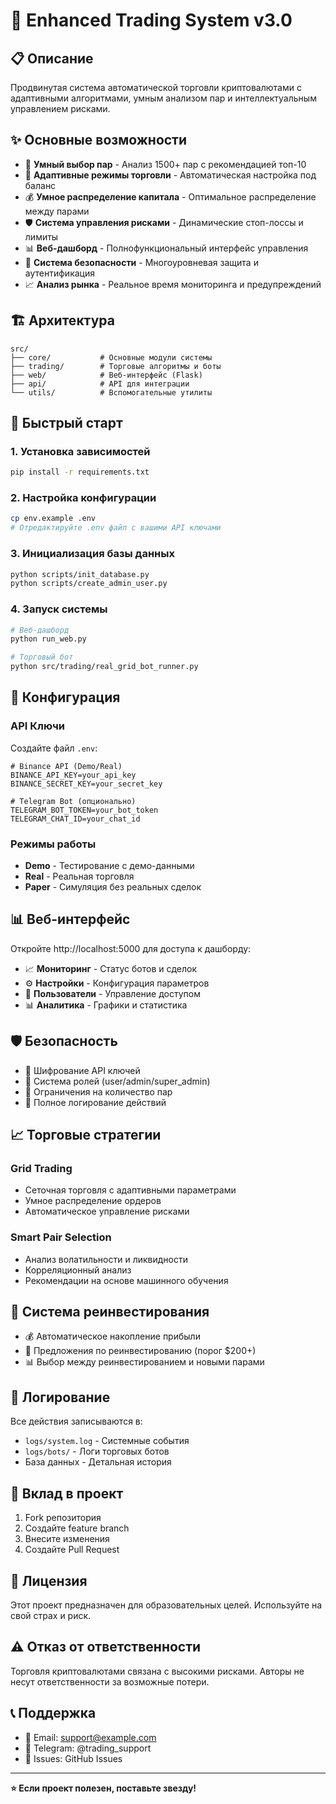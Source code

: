 # 🚀 Enhanced Trading System v3.0

## 📋 Описание

Продвинутая система автоматической торговли криптовалютами с адаптивными алгоритмами, умным анализом пар и интеллектуальным управлением рисками.

## ✨ Основные возможности

- 🎯 **Умный выбор пар** - Анализ 1500+ пар с рекомендацией топ-10
- 🔄 **Адаптивные режимы торговли** - Автоматическая настройка под баланс
- 💰 **Умное распределение капитала** - Оптимальное распределение между парами
- 🛡️ **Система управления рисками** - Динамические стоп-лоссы и лимиты
- 📊 **Веб-дашборд** - Полнофункциональный интерфейс управления
- 🔐 **Система безопасности** - Многоуровневая защита и аутентификация
- 📈 **Анализ рынка** - Реальное время мониторинга и предупреждений

## 🏗️ Архитектура

```
src/
├── core/           # Основные модули системы
├── trading/        # Торговые алгоритмы и боты
├── web/            # Веб-интерфейс (Flask)
├── api/            # API для интеграции
└── utils/          # Вспомогательные утилиты
```

## 🚀 Быстрый старт

### 1. Установка зависимостей

```bash
pip install -r requirements.txt
```

### 2. Настройка конфигурации

```bash
cp env.example .env
# Отредактируйте .env файл с вашими API ключами
```

### 3. Инициализация базы данных

```bash
python scripts/init_database.py
python scripts/create_admin_user.py
```

### 4. Запуск системы

```bash
# Веб-дашборд
python run_web.py

# Торговый бот
python src/trading/real_grid_bot_runner.py
```

## 🔧 Конфигурация

### API Ключи

Создайте файл `.env`:

```env
# Binance API (Demo/Real)
BINANCE_API_KEY=your_api_key
BINANCE_SECRET_KEY=your_secret_key

# Telegram Bot (опционально)
TELEGRAM_BOT_TOKEN=your_bot_token
TELEGRAM_CHAT_ID=your_chat_id
```

### Режимы работы

- **Demo** - Тестирование с демо-данными
- **Real** - Реальная торговля
- **Paper** - Симуляция без реальных сделок

## 📊 Веб-интерфейс

Откройте http://localhost:5000 для доступа к дашборду:

- 📈 **Мониторинг** - Статус ботов и сделок
- ⚙️ **Настройки** - Конфигурация параметров
- 👥 **Пользователи** - Управление доступом
- 📊 **Аналитика** - Графики и статистика

## 🛡️ Безопасность

- 🔐 Шифрование API ключей
- 👤 Система ролей (user/admin/super_admin)
- 🚫 Ограничения на количество пар
- 📝 Полное логирование действий

## 📈 Торговые стратегии

### Grid Trading
- Сеточная торговля с адаптивными параметрами
- Умное распределение ордеров
- Автоматическое управление рисками

### Smart Pair Selection
- Анализ волатильности и ликвидности
- Корреляционный анализ
- Рекомендации на основе машинного обучения

## 🔄 Система реинвестирования

- 💰 Автоматическое накопление прибыли
- 🎯 Предложения по реинвестированию (порог $200+)
- 📊 Выбор между реинвестированием и новыми парами

## 📝 Логирование

Все действия записываются в:
- `logs/system.log` - Системные события
- `logs/bots/` - Логи торговых ботов
- База данных - Детальная история

## 🤝 Вклад в проект

1. Fork репозитория
2. Создайте feature branch
3. Внесите изменения
4. Создайте Pull Request

## 📄 Лицензия

Этот проект предназначен для образовательных целей. Используйте на свой страх и риск.

## ⚠️ Отказ от ответственности

Торговля криптовалютами связана с высокими рисками. Авторы не несут ответственности за возможные потери.

## 📞 Поддержка

- 📧 Email: support@example.com
- 💬 Telegram: @trading_support
- 🐛 Issues: GitHub Issues

---

**⭐ Если проект полезен, поставьте звезду!**







